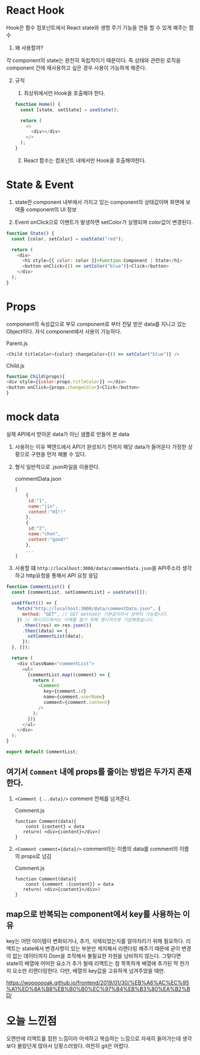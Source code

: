 # React Hook

Hook은 함수 컴포넌트에서 React state와 생명 주기 기능을 연동 할 수 있게 해주는 함수

1. 왜 사용할까?

각 component의 state는 완전히 독립적이기 때문이다.
즉 상태와 관련된 로직을 component 간에 재사용하고 싶은 경우 사용이 가능하게 해준다.

2. 규칙

   1. 최상위에서만 Hook을 호출해야 한다.

   ```javascript
   function Home() {
     const [state, setState] = useState();

     return (
       <>
         <div></div>
       </>
     );
   }
   ```

   2. React 함수는 컴포넌트 내에서만 Hook을 호출해야한다.

# State & Event

1. state란
   component 내부에서 가지고 있는 component의 상태값이며 화면에 보여줄 component의 UI 정보

2. Event
   onClick으로 이벤트가 발생하면 setColor가 실행되며 color값이 변경된다.

```javascript
function State() {
  const [color, setColor] = useState("red");

  return (
    <div>
      <h1 style={{ color: color }}>Function Component | State</h1>
      <button onClick={() => setColor("blue")}>Click</button>
    </div>
  );
}
```

# Props

component의 속성값으로 부모 component로 부터 전달 받은 data를 지니고 있는 Object이다.
자식 component에서 사용이 가능하다.

Parent.js

```javascript
<Child titleColor={color} changeColor={() => setColor("blue")} />
```

Child.js

```javascript
function Child(props){
<div style={{color:props.titleColor}} ></div>
<button onClick={props.changeColor}>Click</button>
}
```

# mock data

실제 API에서 받아온 data가 아닌 샘플로 만들어 본 data

1. 사용하는 이유
   벡엔드에서 API가 완성되기 전까지 해당 data가 들어온다 가정한 상황으로 구현을 먼저 해볼 수 있다.

2. 형식
   일반적으로 .json파일을 이용한다.

   commentData.json

   ```javascript
   [
       {
        id:"1",
        name:"jin",
        content:"HI!!"
       },
       {
        id:"2",
        name:"chon",
        content:"good!"
       },
       ...
   ]
   ```

3. 사용할 떄
   `http://localhost:3000/data/commentData.json`을 API주소라 생각하고 http요청을 통해서 API 요청 응답

```javascript
function CommentList() {
  const [commentList, setCommentList] = useState([]);

  useEffect(() => {
    fetch("http://localhost:3000/data/commentData.json", {
      method: "GET", // GET method는 기본값이라서 생략이 가능합니다.
    }) // 예시코드에서는 이해를 돕기 위해 명시적으로 기입해뒀습니다.
      .then((res) => res.json())
      .then((data) => {
        setCommentList(data);
      });
  }, []);

  return (
    <div className="commentList">
      <ul>
        {commentList.map((comment) => {
          return (
            <Comment
              key={comment.id}
              name={comment.userName}
              comment={comment.content}
            />
          );
        })}
      </ul>
    </div>
  );
}

export default CommentList;
```

## 여기서 `Comment` 내에 props를 줄이는 방법은 두가지 존재한다.

1. `<Comment {...data}/>`
   comment 전체를 넘겨준다.

   Comment.js

   ```javascipt
   function Comment(data){
       const {content} = data
      return( <div>{content}</div>)
   }
   ```

2. `<Comment comment={data}/>`
   comment라는 이름의 data를 comment의 이름의 props로 넘김

   Comment.js

   ```javascipt
   function Comment(data){
       const {comment :{content}} = data
      return( <div>{content}</div>)
   }
   ```

## map으로 반복되는 component에서 key를 사용하는 이유

key는 어떤 아이템이 변화되거나, 추가, 삭제되었는지를 알아차리기 위해 필요하다.
리액트는 state에서 변경사항이 있는 부분만 캐치해서 리랜더링 해주기 때문에 굳이 변경이 없는 데이터까지 Dom을 조작해서 불필요한 자원을 낭비하지 않는다.
그렇다면 state의 배열에 어떠한 요소가 추가 될때 리액트는 참 똑똑하게 배열에 추가된 딱 한가지 요소만 리랜더링한다. 다만, 배열의 key값을 고유하게 넘겨주었을 때만.

https://wooooooak.github.io/frontend/2019/01/30/%EB%A6%AC%EC%95%A1%ED%8A%B8%EB%B0%B0%EC%97%B4%EB%B3%80%EA%B2%BD/

</hr>

# 오늘 느낀점

오랜만에 리액트를 접한 느낌이라 어색하고 복습하는 느낌으로 자세히 들어가는데 생각보다 몰랐던게 많아서 당황스러웠다.
여전히 git은 어렵다.
